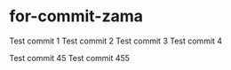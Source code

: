 # for-commit-zama
Test commit 1
Test commit 2
Test commit 3
Test commit 4

Test commit 45
Test commit 455
